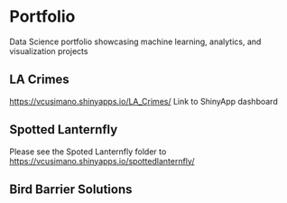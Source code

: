 # Portfolio
Data Science portfolio showcasing machine learning, analytics, and visualization projects


## LA Crimes
https://vcusimano.shinyapps.io/LA_Crimes/
Link to ShinyApp dashboard 

## Spotted Lanternfly
Please see the Spoted Lanternfly folder to 
https://vcusimano.shinyapps.io/spottedlanternfly/

## Bird Barrier Solutions

